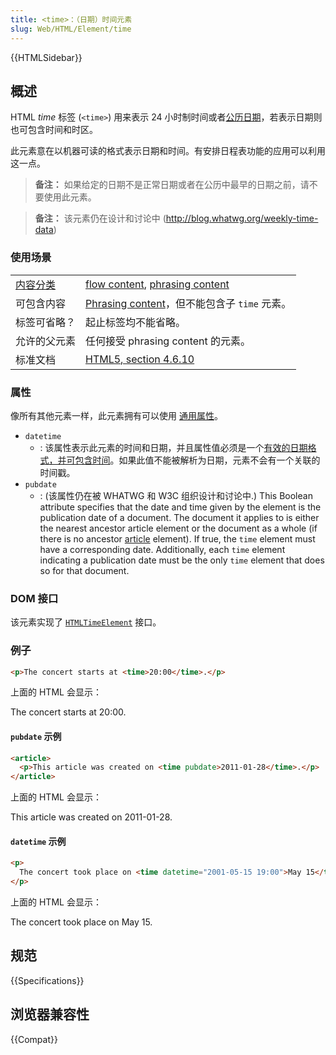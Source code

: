 ```yaml
---
title: <time>：（日期）时间元素
slug: Web/HTML/Element/time
---
```


{{HTMLSidebar}}

## 概述

HTML _time_ 标签 (`<time>`) 用来表示 24 小时制时间或者[公历日期](http://en.wikipedia.org/wiki/Gregorian_calendar)，若表示日期则也可包含时间和时区。

此元素意在以机器可读的格式表示日期和时间。有安排日程表功能的应用可以利用这一点。

> **备注：** 如果给定的日期不是正常日期或者在公历中最早的日期之前，请不要使用此元素。

> **备注：** 该元素仍在设计和讨论中 (<http://blog.whatwg.org/weekly-time-data>)

### 使用场景

<table class="standard-table">
 <tbody>
  <tr>
   <td><a href="/zh-cn/HTML/Content_categories">内容分类</a></td>
   <td><a href="/zh-cn/HTML/Content_categories#flow_content">flow content</a>, <a href="/zh-cn/HTML/Content_categories#phrasing_content">phrasing content</a></td>
  </tr>
  <tr>
   <td>可包含内容</td>
   <td><a href="/zh-cn/HTML/Content_categories#Phrasing_content">Phrasing content</a>，但不能包含子 <code>time</code> 元素。</td>
  </tr>
  <tr>
   <td>标签可省略？</td>
   <td>起止标签均不能省略。</td>
  </tr>
  <tr>
   <td>允许的父元素</td>
   <td>任何接受 phrasing content 的元素。</td>
  </tr>
  <tr>
   <td>标准文档</td>
   <td><a href="http://www.whatwg.org/specs/web-apps/current-work/multipage/text-level-semantics.html#the-time-element">HTML5, section 4.6.10</a></td>
  </tr>
 </tbody>
</table>

### 属性

像所有其他元素一样，此元素拥有可以使用 [通用属性](/zh-CN/HTML/Global_attributes)。

- `datetime`
  - : 该属性表示此元素的时间和日期，并且属性值必须是一个[有效的日期格式，并可包含时间](http://www.w3.org/TR/html5/common-microsyntaxes.html#valid-date-string-with-optional-time)。如果此值不能被解析为日期，元素不会有一个关联的时间戳。
- `pubdate`
  - : (该属性仍在被 WHATWG 和 W3C 组织设计和讨论中.) This Boolean attribute specifies that the date and time given by the element is the publication date of a document. The document it applies to is either the nearest ancestor article element or the document as a whole (if there is no ancestor [article](/zh-CN/HTML/Element/article) element). If true, the `time` element must have a corresponding date. Additionally, each `time` element indicating a publication date must be the only `time` element that does so for that document.

### DOM 接口

该元素实现了 [`HTMLTimeElement`](/zh-CN/DOM/HTMLTimeElement) 接口。

### 例子

```html
<p>The concert starts at <time>20:00</time>.</p>
```

上面的 HTML 会显示：

The concert starts at 20:00.

#### `pubdate` 示例

```html
<article>
  <p>This article was created on <time pubdate>2011-01-28</time>.</p>
</article>
```

上面的 HTML 会显示：

This article was created on 2011-01-28.

#### `datetime` 示例

```html
<p>
  The concert took place on <time datetime="2001-05-15 19:00">May 15</time>.
</p>
```

上面的 HTML 会显示：

The concert took place on May 15.

## 规范

{{Specifications}}

## 浏览器兼容性

{{Compat}}
